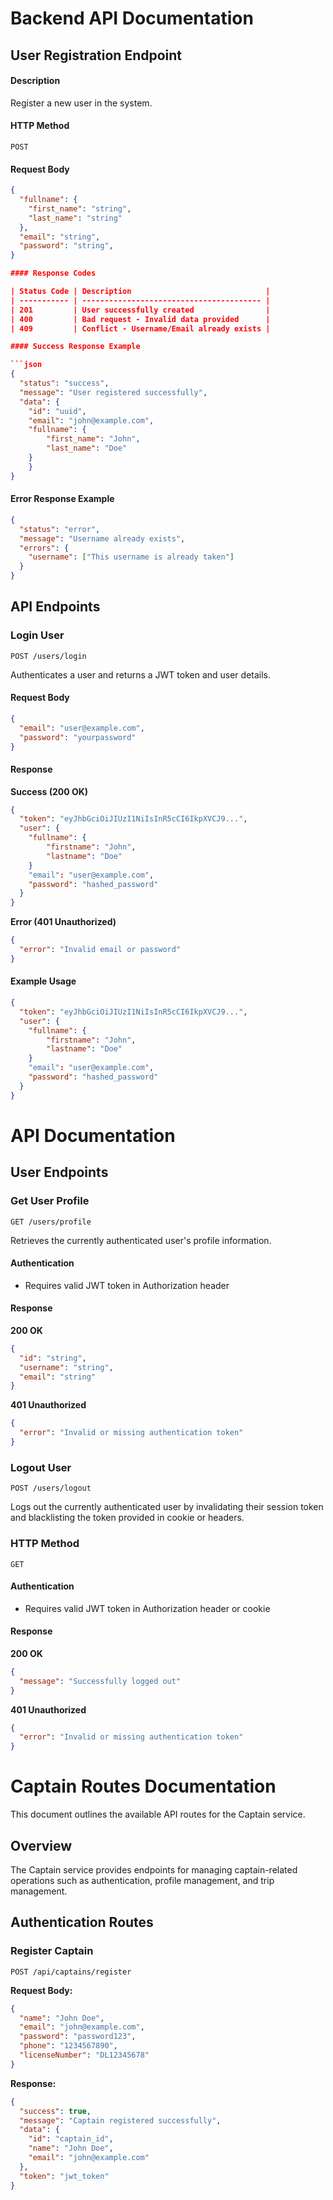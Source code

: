# Backend API Documentation

## User Registration Endpoint

#### Description

Register a new user in the system.

#### HTTP Method

`POST`

#### Request Body

````json
{
  "fullname": {
    "first_name": "string",
    "last_name": "string"
  },
  "email": "string",
  "password": "string",
}

#### Response Codes

| Status Code | Description                              |
| ----------- | ---------------------------------------- |
| 201         | User successfully created                |
| 400         | Bad request - Invalid data provided      |
| 409         | Conflict - Username/Email already exists |

#### Success Response Example

```json
{
  "status": "success",
  "message": "User registered successfully",
  "data": {
    "id": "uuid",
    "email": "john@example.com",
    "fullname": {
        "first_name": "John",
        "last_name": "Doe"
    }
    }
}
````

#### Error Response Example

```json
{
  "status": "error",
  "message": "Username already exists",
  "errors": {
    "username": ["This username is already taken"]
  }
}
```

## API Endpoints

### Login User

`POST /users/login`

Authenticates a user and returns a JWT token and user details.

#### Request Body

```json
{
  "email": "user@example.com",
  "password": "yourpassword"
}
```

#### Response

**Success (200 OK)**

```json
{
  "token": "eyJhbGciOiJIUzI1NiIsInR5cCI6IkpXVCJ9...",
  "user": {
    "fullname": {
        "firstname": "John",
        "lastname": "Doe"
    }
    "email": "user@example.com",
    "password": "hashed_password"
  }
}
```

**Error (401 Unauthorized)**

```json
{
  "error": "Invalid email or password"
}
```

#### Example Usage

```json
{
  "token": "eyJhbGciOiJIUzI1NiIsInR5cCI6IkpXVCJ9...",
  "user": {
    "fullname": {
        "firstname": "John",
        "lastname": "Doe"
    }
    "email": "user@example.com",
    "password": "hashed_password"
  }
}
```

# API Documentation

## User Endpoints

### Get User Profile

`GET /users/profile`

Retrieves the currently authenticated user's profile information.

#### Authentication

- Requires valid JWT token in Authorization header

#### Response

**200 OK**

```json
{
  "id": "string",
  "username": "string",
  "email": "string"
}
```

**401 Unauthorized**

```json
{
  "error": "Invalid or missing authentication token"
}
```

### Logout User

`POST /users/logout`

Logs out the currently authenticated user by invalidating their session token and blacklisting the token provided in cookie or headers.

### HTTP Method

`GET`

#### Authentication

- Requires valid JWT token in Authorization header or cookie

#### Response

**200 OK**

```json
{
  "message": "Successfully logged out"
}
```

**401 Unauthorized**

```json
{
  "error": "Invalid or missing authentication token"
}
```

# Captain Routes Documentation

This document outlines the available API routes for the Captain service.

## Overview

The Captain service provides endpoints for managing captain-related operations such as authentication, profile management, and trip management.

## Authentication Routes

### Register Captain

```
POST /api/captains/register
```

**Request Body:**

```json
{
  "name": "John Doe",
  "email": "john@example.com",
  "password": "password123",
  "phone": "1234567890",
  "licenseNumber": "DL12345678"
}
```

**Response:**

```json
{
  "success": true,
  "message": "Captain registered successfully",
  "data": {
    "id": "captain_id",
    "name": "John Doe",
    "email": "john@example.com"
  },
  "token": "jwt_token"
}
```
